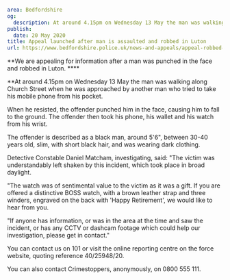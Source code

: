 ```yaml
area: Bedfordshire
og:
  description: At around 4.15pm on Wednesday 13 May the man was walking along Church Street when he was approached by another man who tried to take his mobile phone from his pocket.
publish:
  date: 20 May 2020
title: Appeal launched after man is assaulted and robbed in Luton
url: https://www.bedfordshire.police.uk/news-and-appeals/appeal-robbed-luton-may20
```

**We are appealing for information after a man was punched in the face and robbed in Luton. ****

**At around 4.15pm on Wednesday 13 May the man was walking along Church Street when he was approached by another man who tried to take his mobile phone from his pocket.

When he resisted, the offender punched him in the face, causing him to fall to the ground. The offender then took his phone, his wallet and his watch from his wrist.

The offender is described as a black man, around 5'6", between 30-40 years old, slim, with short black hair, and was wearing dark clothing.

Detective Constable Daniel Matcham, investigating, said: "The victim was understandably left shaken by this incident, which took place in broad daylight.

"The watch was of sentimental value to the victim as it was a gift. If you are offered a distinctive BOSS watch, with a brown leather strap and three winders, engraved on the back with 'Happy Retirement', we would like to hear from you.

"If anyone has information, or was in the area at the time and saw the incident, or has any CCTV or dashcam footage which could help our investigation, please get in contact."

You can contact us on 101 or visit the online reporting centre on the force website, quoting reference 40/25948/20.

You can also contact Crimestoppers, anonymously, on 0800 555 111.
